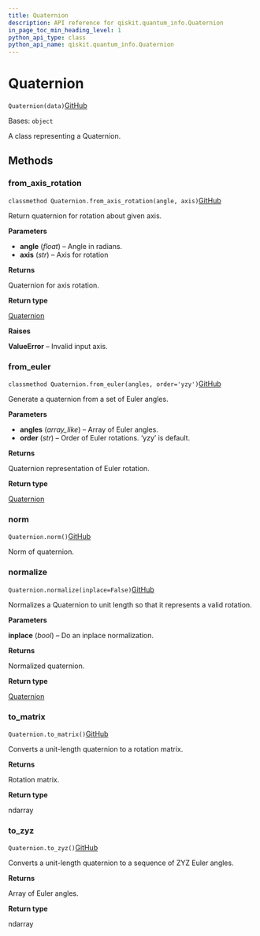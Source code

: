 ```yaml
---
title: Quaternion
description: API reference for qiskit.quantum_info.Quaternion
in_page_toc_min_heading_level: 1
python_api_type: class
python_api_name: qiskit.quantum_info.Quaternion
---
```


# Quaternion

<span id="qiskit.quantum_info.Quaternion" />

`Quaternion(data)`[GitHub](https://github.com/qiskit/qiskit/tree/stable/0.24/qiskit/quantum_info/synthesis/quaternion.py "view source code")

Bases: `object`

A class representing a Quaternion.

## Methods

<span id="qiskit-quantum-info-quaternion-from-axis-rotation" />

### from\_axis\_rotation

<span id="qiskit.quantum_info.Quaternion.from_axis_rotation" />

`classmethod Quaternion.from_axis_rotation(angle, axis)`[GitHub](https://github.com/qiskit/qiskit/tree/stable/0.24/qiskit/quantum_info/synthesis/quaternion.py "view source code")

Return quaternion for rotation about given axis.

**Parameters**

*   **angle** (*float*) – Angle in radians.
*   **axis** (*str*) – Axis for rotation

**Returns**

Quaternion for axis rotation.

**Return type**

[Quaternion](qiskit.quantum_info.Quaternion "qiskit.quantum_info.Quaternion")

**Raises**

**ValueError** – Invalid input axis.

<span id="qiskit-quantum-info-quaternion-from-euler" />

### from\_euler

<span id="qiskit.quantum_info.Quaternion.from_euler" />

`classmethod Quaternion.from_euler(angles, order='yzy')`[GitHub](https://github.com/qiskit/qiskit/tree/stable/0.24/qiskit/quantum_info/synthesis/quaternion.py "view source code")

Generate a quaternion from a set of Euler angles.

**Parameters**

*   **angles** (*array\_like*) – Array of Euler angles.
*   **order** (*str*) – Order of Euler rotations. ‘yzy’ is default.

**Returns**

Quaternion representation of Euler rotation.

**Return type**

[Quaternion](qiskit.quantum_info.Quaternion "qiskit.quantum_info.Quaternion")

<span id="qiskit-quantum-info-quaternion-norm" />

### norm

<span id="qiskit.quantum_info.Quaternion.norm" />

`Quaternion.norm()`[GitHub](https://github.com/qiskit/qiskit/tree/stable/0.24/qiskit/quantum_info/synthesis/quaternion.py "view source code")

Norm of quaternion.

<span id="qiskit-quantum-info-quaternion-normalize" />

### normalize

<span id="qiskit.quantum_info.Quaternion.normalize" />

`Quaternion.normalize(inplace=False)`[GitHub](https://github.com/qiskit/qiskit/tree/stable/0.24/qiskit/quantum_info/synthesis/quaternion.py "view source code")

Normalizes a Quaternion to unit length so that it represents a valid rotation.

**Parameters**

**inplace** (*bool*) – Do an inplace normalization.

**Returns**

Normalized quaternion.

**Return type**

[Quaternion](qiskit.quantum_info.Quaternion "qiskit.quantum_info.Quaternion")

<span id="qiskit-quantum-info-quaternion-to-matrix" />

### to\_matrix

<span id="qiskit.quantum_info.Quaternion.to_matrix" />

`Quaternion.to_matrix()`[GitHub](https://github.com/qiskit/qiskit/tree/stable/0.24/qiskit/quantum_info/synthesis/quaternion.py "view source code")

Converts a unit-length quaternion to a rotation matrix.

**Returns**

Rotation matrix.

**Return type**

ndarray

<span id="qiskit-quantum-info-quaternion-to-zyz" />

### to\_zyz

<span id="qiskit.quantum_info.Quaternion.to_zyz" />

`Quaternion.to_zyz()`[GitHub](https://github.com/qiskit/qiskit/tree/stable/0.24/qiskit/quantum_info/synthesis/quaternion.py "view source code")

Converts a unit-length quaternion to a sequence of ZYZ Euler angles.

**Returns**

Array of Euler angles.

**Return type**

ndarray

